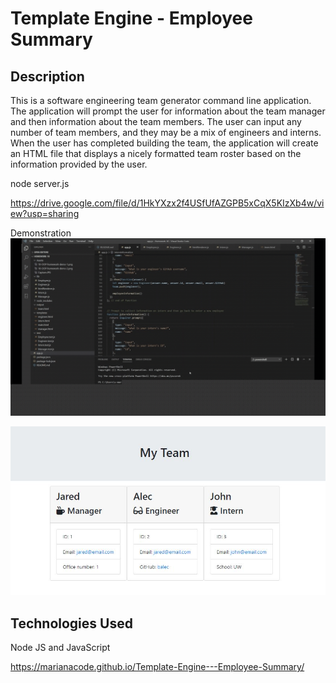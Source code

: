 # Template Engine - Employee Summary

## Description

This is a software engineering team generator command line application. The application will prompt the user for information about the team manager and then information about the team members. The user can input any number of team members, and they may be a mix of engineers and interns. When the user has completed building the team, the application will create an HTML file that displays a nicely formatted team roster based on the information provided by the user. 

node server.js

https://drive.google.com/file/d/1HkYXzx2f4USfUfAZGPB5xCqX5KIzXb4w/view?usp=sharing

Demonstration
![README GIF](https://github.com/marianacode/Template-Engine---Employee-Summary/blob/master/Demo/Employee%20Summary.gif)

<img src="./Assets/Capture.JPG" alt="Employee Template"> 


## Technologies Used

Node JS and JavaScript




https://marianacode.github.io/Template-Engine---Employee-Summary/


 

